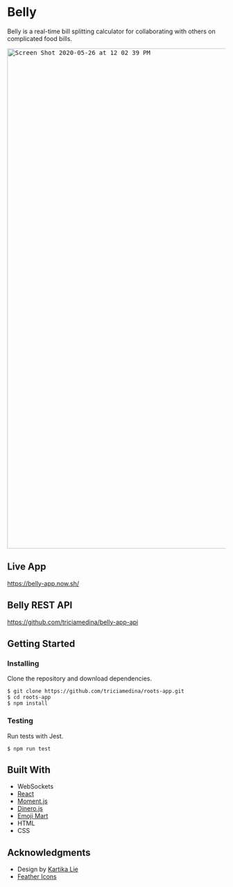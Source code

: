 # Belly
Belly is a real-time bill splitting calculator for collaborating with others on complicated food bills.

<kbd><img width="1154" alt="Screen Shot 2020-05-26 at 12 02 39 PM" src="https://user-images.githubusercontent.com/48637126/84213802-755b4500-aa76-11ea-8020-0f8950030fa7.png"></kbd>

## Live App
https://belly-app.now.sh/

## Belly REST API
https://github.com/triciamedina/belly-app-api

## Getting Started

### Installing

Clone the repository and download dependencies.

```
$ git clone https://github.com/triciamedina/roots-app.git
$ cd roots-app
$ npm install
```

### Testing

Run tests with Jest.

```
$ npm run test
```

## Built With
- WebSockets
- [React](https://reactjs.org/)
- [Moment.js](https://momentjs.com/)
- [Dinero.js](https://sarahdayan.github.io/dinero.js/)
- [Emoji Mart](https://github.com/missive/emoji-mart)
- HTML
- CSS

## Acknowledgments
- Design by [Kartika Lie](https://www.kartikalie.com/)
- [Feather Icons](https://feathericons.com/)
